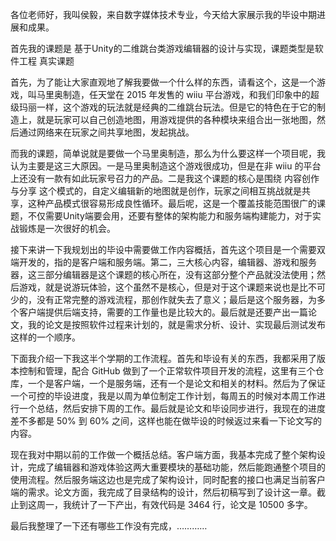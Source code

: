 各位老师好，我叫侯毅，来自数字媒体技术专业，今天给大家展示我的毕设中期进展和成果。

首先我的课题是 基于Unity的二维跳台类游戏编辑器的设计与实现，课题类型是软件工程 真实课题

首先，为了能让大家直观地了解我要做一个什么样的东西，请看这个，这是一个游戏，叫马里奥制造，任天堂在 2015 年发售的 wiiu 平台游戏，和我们印象中的超级玛丽一样，这个游戏的玩法就是经典的二维跳台玩法。但是它的特色在于它的制造上，就是玩家可以自己创造地图，用游戏提供的各种模块来组合出一张地图，然后通过网络来在玩家之间共享地图，发起挑战。

而我的课题，简单说就是要做一个马里奥制造，那么为什么要这样一个项目呢，我认为主要是这三大原因。一是马里奥制造这个游戏很成功，但是在非 wiiu 的平台上还没有一款有如此玩家号召力的产品。二是我这个课题的核心是围绕 内容创作与分享 这个模式的，自定义编辑新的地图就是创作，玩家之间相互挑战就是共享，这种产品模式很容易形成良性循环。最后呢，这是一个覆盖技能范围很广的课题，不仅需要Unity端要会用，还要有整体的架构能力和服务端构建能力，对于实战锻炼是一次很好的机会。

接下来讲一下我规划出的毕设中需要做工作内容概括，首先这个项目是一个需要双端开发的，指的是客户端和服务端。第二，三大核心内容，编辑器、游戏和服务器，这三部分编辑器是这个课题的核心所在，没有这部分整个产品就没法使用；然后游戏，就是说游玩体验，这个虽然不是核心，但是对于这个课题来说也是比不可少的，没有正常完整的游戏流程，那创作就失去了意义；最后是这个服务器，为多个客户端提供后端支持，需要的工作量也是比较大的。最后就是还要产出一篇论文，我的论文是按照软件过程来计划的，就是需求分析、设计、实现最后测试发布这样的一个顺序。

下面我介绍一下我这半个学期的工作流程。首先和毕设有关的东西，我都采用了版本控制和管理，配合 GitHub 做到了一个正常软件项目开发的流程，这里有三个仓库，一个是客户端，一个是服务端，还有一个是论文和相关的材料。然后为了保证一个可控的毕设进度，我是以周为单位制定工作计划，每周五的时候对本周工作进行一个总结，然后安排下周的工作。最后就是论文和毕设同步进行，我现在的进度差不多都是 50% 到 60% 之间，这样也能在做毕设的时候返过来看一下论文写的内容。

现在我对中期以前的工作做一个概括总结。客户端方面，我基本完成了整个架构设计，完成了编辑器和游戏体验这两大重要模块的基础功能，然后能跑通整个项目的使用流程。然后服务端这边也是完成了架构设计，同时配套的接口也满足当前客户端的需求。论文方面，我完成了目录结构的设计，然后初稿写到了设计这一章。截止到这周一，我统计了一下产出，有效代码是 3464 行，论文是 10500 多字。

最后我整理了一下还有哪些工作没有完成，…………